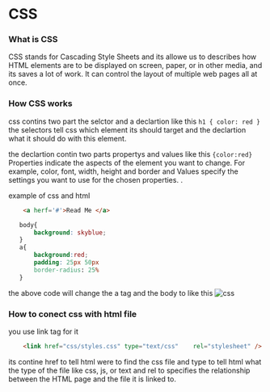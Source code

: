#    CSS

### What is CSS

CSS stands for Cascading Style Sheets and its allowe us to describes how HTML elements are to be displayed on screen, paper, or in other media, and its saves a lot of work. It can control the layout of multiple web pages all at once.

### How CSS works

css contins two part the selctor and a declartion like this ``` h1 { color: red }  ``` the selectors tell css which element its should target and the declartion what it should do with this element.

the declartion contin two parts propertys and values like this ```{color:red}``` Properties indicate the aspects of the element you want to change. For example, color, font, width, height and border and Values specify the settings you want to use for the chosen properties. .

example of css and html

```html
    <a herf='#'>Read Me </a>
 ```
 ```css
    body{
        background: skyblue;
    }
    a{
        background:red;
        padding: 25px 50px
        border-radius: 25%
    }
 ```

 the above code will change the a tag and the body to like this
 ![css](https://miro.medium.com/max/3096/1*K-d334DjE69lgOseb9wlpg.png)

 ### How to conect css with html file

you use link tag for it

 ``` html
     <link href="css/styles.css" type="text/css"    rel="stylesheet" /> 
 ```

 its contine href to tell html were to find the css file and type to tell html what the type of the file like css, js, or text and rel to specifies the relationship between the HTML page and the file it is linked to. 
